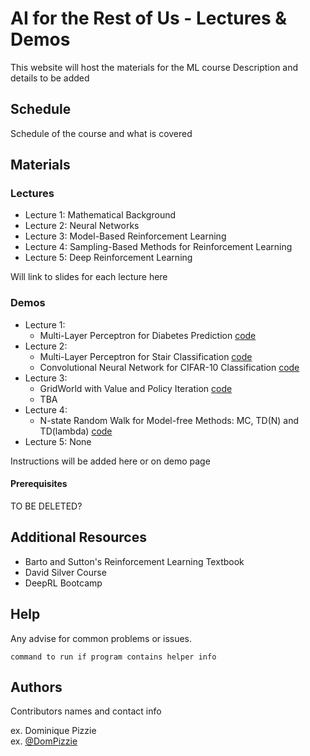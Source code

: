 # AI for the Rest of Us - Lectures & Demos

This website will host the materials for the ML course
Description and details to be added

## Schedule

Schedule of the course and what is covered

## Materials

### Lectures

* Lecture 1: Mathematical Background
* Lecture 2: Neural Networks
* Lecture 3: Model-Based Reinforcement Learning
* Lecture 4: Sampling-Based Methods for Reinforcement Learning
* Lecture 5: Deep Reinforcement Learning

Will link to slides for each lecture here

### Demos

* Lecture 1:
   *  Multi-Layer Perceptron for Diabetes Prediction [code](https://colab.research.google.com/drive/1CgYu6hCS4VWEGSyLuDOdiqwp29GzK4Re?usp=sharing)
* Lecture 2:
   * Multi-Layer Perceptron for Stair Classification [code](https://colab.research.google.com/drive/1wo8K8tj2gPxzHOVExxFHTSexl45u4BDa?usp=sharing)
   * Convolutional Neural Network for CIFAR-10 Classification [code](https://colab.research.google.com/drive/1ItV5SHOJQA90XhBlORIdKCdkt1Y1Pdoi?usp=sharing) 
* Lecture 3:
   * GridWorld with Value and Policy Iteration [code](info.md)
   * TBA
* Lecture 4:
   *  N-state Random Walk for Model-free Methods: MC, TD(N) and TD(lambda) [code](info.md)
* Lecture 5: None

Instructions will be added here or on demo page

#### Prerequisites
TO BE DELETED?

## Additional Resources

* Barto and Sutton's Reinforcement Learning Textbook
* David Silver Course
* DeepRL Bootcamp

## Help

Any advise for common problems or issues.
```
command to run if program contains helper info
```

## Authors

Contributors names and contact info

ex. Dominique Pizzie  
ex. [@DomPizzie](https://twitter.com/dompizzie)
